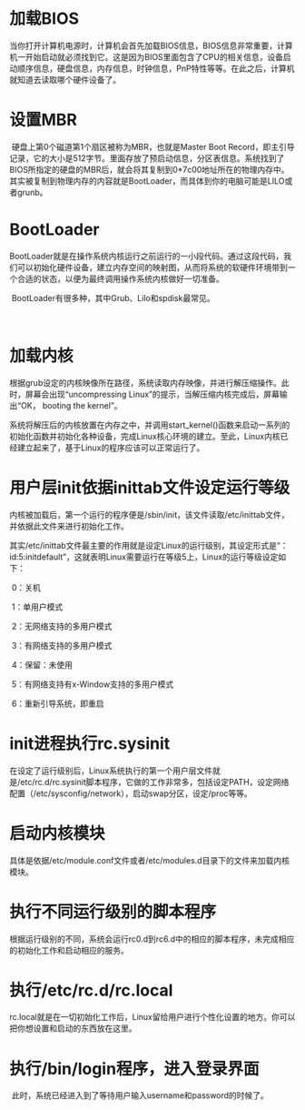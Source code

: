 # 加载BIOS

​	当你打开计算机电源时，计算机会首先加载BIOS信息，BIOS信息非常重要，计算机一开始启动就必须找到它。这是因为BIOS里面包含了CPU的相关信息，设备启动顺序信息，硬盘信息，内存信息，时钟信息，PnP特性等等。在此之后，计算机就知道去读取哪个硬件设备了。

 

# 设置MBR

​	硬盘上第0个磁道第1个扇区被称为MBR，也就是Master Boot Record，即主引导记录，它的大小是512字节。里面存放了预启动信息，分区表信息。系统找到了BIOS所指定的硬盘的MBR后，就会将其复制到0*7c00地址所在的物理内存中。其实被复制到物理内存的内容就是BootLoader，而具体到你的电脑可能是LILO或者grunb。

 

# BootLoader

​	BootLoader就是在操作系统内核运行之前运行的一小段代码。通过这段代码，我们可以初始化硬件设备，建立内存空间的映射图，从而将系统的软硬件环境带到一个合适的状态，以便为最终调用操作系统内核做好一切准备。

​	BootLoader有很多种，其中Grub、Lilo和spdisk最常见。

​	

# 加载内核

​	根据grub设定的内核映像所在路径，系统读取内存映像，并进行解压缩操作。此时，屏幕会出现“uncompressing Linux”的提示，当解压缩内核完成后，屏幕输出“OK， booting the kernel”。

​	系统将解压后的内核放置在内存之中，并调用start_kernel()函数来启动一系列的初始化函数并初始化各种设备，完成Linux核心环境的建立。至此，Linux内核已经建立起来了，基于Linux的程序应该可以正常运行了。

 

# 用户层init依据inittab文件设定运行等级

​	内核被加载后，第一个运行的程序便是/sbin/init，该文件读取/etc/inittab文件，并依据此文件来进行初始化工作。

​	其实/etc/inittab文件最主要的作用就是设定Linux的运行级别，其设定形式是“：id:5:initdefault”，这就表明Linux需要运行在等级5上，Linux的运行等级设定如下：

​	0：关机

​	1：单用户模式

​	2：无网络支持的多用户模式

​	3：有网络支持的多用户模式

​	4：保留：未使用

​	5：有网络支持有x-Window支持的多用户模式

​	6：重新引导系统，即重启

 

# init进程执行rc.sysinit

​	在设定了运行级别后，Linux系统执行的第一个用户层文件就是/etc/rc.d/rc.sysinit脚本程序，它做的工作非常多，包括设定PATH，设定网络配置（/etc/sysconfig/network），启动swap分区，设定/proc等等。

 

# 启动内核模块

​	具体是依据/etc/module.conf文件或者/etc/modules.d目录下的文件来加载内核模块。

 

# 执行不同运行级别的脚本程序

​	根据运行级别的不同，系统会运行rc0.d到rc6.d中的相应的脚本程序，未完成相应的初始化工作和启动相应的服务。

 

# 执行/etc/rc.d/rc.local

​	rc.local就是在一切初始化工作后，Linux留给用户进行个性化设置的地方。你可以把你想设置和启动的东西放在这里。

 

# 执行/bin/login程序，进入登录界面

​	此时，系统已经进入到了等待用户输入username和password的时候了。

 